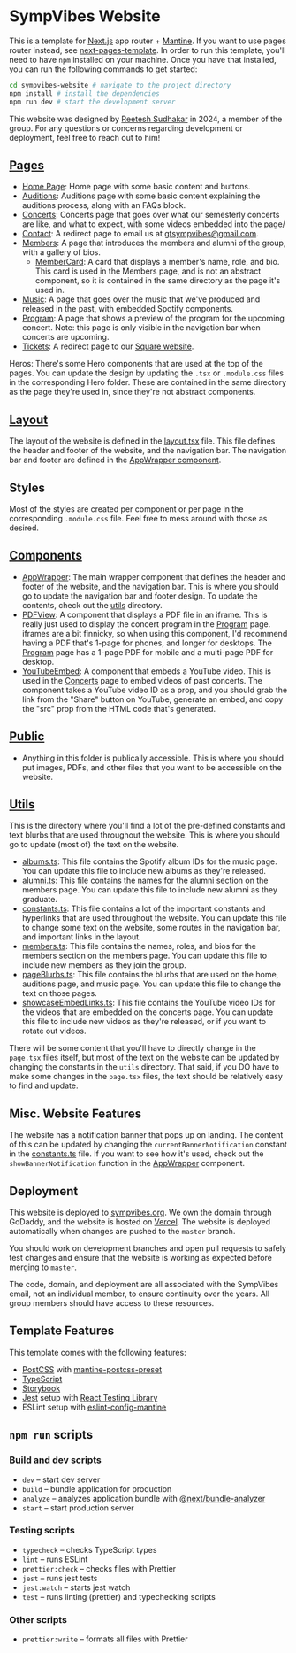 # SympVibes Website

This is a template for [Next.js](https://nextjs.org/) app router + [Mantine](https://mantine.dev/).
If you want to use pages router instead, see [next-pages-template](https://github.com/mantinedev/next-pages-template). In order to run this template, you'll need to have `npm` installed on your machine. Once you have that installed, you can run the following commands to get started: 

```bash
cd sympvibes-website # navigate to the project directory
npm install # install the dependencies
npm run dev # start the development server
```

This website was designed by [Reetesh Sudhakar](https://www.linkedin.com/in/reeteshsudhakar) in 2024, a member of the group. For any questions or concerns regarding development or deployment, feel free to reach out to him!

## [Pages](/app/)
- [Home Page](/app/(home)/page.tsx): Home page with some basic content and buttons.
- [Auditions](/app/auditions/page.tsx): Auditions page with some basic content explaining the auditions process, along with an FAQs block.
- [Concerts](/app/concerts/page.tsx): Concerts page that goes over what our semesterly concerts are like, and what to expect, with some videos embedded into the page/
- [Contact](/app/contact/route.ts): A redirect page to email us at [gtsympvibes@gmail.com](mailto:gtsympvibes@gmail.com).
- [Members](/app/members/page.tsx): A page that introduces the members and alumni of the group, with a gallery of bios.
    - [MemberCard](/app/members/MemberCard/MemberCard.tsx): A card that displays a member's name, role, and bio. This card is used in the Members page, and is not an abstract component, so it is contained in the same directory as the page it's used in.
- [Music](/app/music/page.tsx): A page that goes over the music that we've produced and released in the past, with embedded Spotify components.
- [Program](/app/program/page.tsx): A page that shows a preview of the program for the upcoming concert. Note: this page is only visible in the navigation bar when concerts are upcoming. 
- [Tickets](/app/tickets/route.ts): A redirect page to our [Square website](sympathetic-vibrations.square.site).

Heros: There's some Hero components that are used at the top of the pages. You can update the design by updating the `.tsx` or `.module.css` files in the corresponding Hero folder. These are contained in the same directory as the page they're used in, since they're not abstract components.

## [Layout](/app/layout.tsx)
The layout of the website is defined in the [layout.tsx](/app/layout.tsx) file. This file defines the header and footer of the website, and the navigation bar. The navigation bar and footer are defined in the [AppWrapper component](/components/AppWrapper/AppWrapper.tsx).

## Styles
Most of the styles are created per component or per page in the corresponding `.module.css` file. Feel free to mess around with those as desired. 

## [Components](/app/components)
- [AppWrapper](/components/AppWrapper/AppWrapper.tsx): The main wrapper component that defines the header and footer of the website, and the navigation bar. This is where you should go to update the navigation bar and footer design. To update the contents, check out the [utils](/utils/) directory.
- [PDFView](/components/PDFView/PDFView.tsx): A component that displays a PDF file in an iframe. This is really just used to display the concert program in the [Program](/app/program/page.tsx) page. iframes are a bit finnicky, so when using this component, I'd recommend having a PDF that's 1-page for phones, and longer for desktops. The [Program](/app/program/page.tsx) page has a 1-page PDF for mobile and a multi-page PDF for desktop.
- [YouTubeEmbed](/components/YouTubeEmbed/YouTubeEmbed.tsx): A component that embeds a YouTube video. This is used in the [Concerts](/app/concerts/page.tsx) page to embed videos of past concerts. The component takes a YouTube video ID as a prop, and you should grab the link from the "Share" button on YouTube, generate an embed, and copy the "src" prop from the HTML code that's generated. 

## [Public](/public/)
- Anything in this folder is publically accessible. This is where you should put images, PDFs, and other files that you want to be accessible on the website.

## [Utils](/utils/)
This is the directory where you'll find a lot of the pre-defined constants and text blurbs that are used throughout the website. This is where you should go to update (most of) the text on the website.
- [albums.ts](/utils/albums.ts): This file contains the Spotify album IDs for the music page. You can update this file to include new albums as they're released.
- [alumni.ts](/utils/alumni.ts): This file contains the names for the alumni section on the members page. You can update this file to include new alumni as they graduate.
- [constants.ts](/utils/constants.ts): This file contains a lot of the important constants and hyperlinks that are used throughout the website. You can update this file to change some text on the website, some routes in the navigation bar, and important links in the layout. 
- [members.ts](/utils/members.ts): This file contains the names, roles, and bios for the members section on the members page. You can update this file to include new members as they join the group.
- [pageBlurbs.ts](/utils/pageBlurbs.ts): This file contains the blurbs that are used on the home, auditions page, and music page. You can update this file to change the text on those pages.
- [showcaseEmbedLinks.ts](/utils/showcaseEmbedLinks.ts): This file contains the YouTube video IDs for the videos that are embedded on the concerts page. You can update this file to include new videos as they're released, or if you want to rotate out videos.

There will be some content that you'll have to directly change in the `page.tsx` files itself, but most of the text on the website can be updated by changing the constants in the `utils` directory. That said, if you DO have to make some changes in the `page.tsx` files, the text should be relatively easy to find and update.

## Misc. Website Features
The website has a notification banner that pops up on landing. The content of this can be updated by changing the `currentBannerNotification` constant in the [constants.ts](/utils/constants.ts) file. If you want to see how it's used, check out the `showBannerNotification` function in the [AppWrapper](/components/AppWrapper/AppWrapper.tsx) component.

## Deployment
This website is deployed to [sympvibes.org](https://www.sympvibes.org). We own the domain through GoDaddy, and the website is hosted on [Vercel](https://vercel.com). The website is deployed automatically when changes are pushed to the `master` branch. 

You should work on development branches and open pull requests to safely test changes and ensure that the website is working as expected before merging to `master`.

The code, domain, and deployment are all associated with the SympVibes email, not an individual member, to ensure continuity over the years. All group members should have access to these resources. 

## Template Features

This template comes with the following features:

- [PostCSS](https://postcss.org/) with [mantine-postcss-preset](https://mantine.dev/styles/postcss-preset)
- [TypeScript](https://www.typescriptlang.org/)
- [Storybook](https://storybook.js.org/)
- [Jest](https://jestjs.io/) setup with [React Testing Library](https://testing-library.com/docs/react-testing-library/intro)
- ESLint setup with [eslint-config-mantine](https://github.com/mantinedev/eslint-config-mantine)

## `npm run` scripts

### Build and dev scripts

- `dev` – start dev server
- `build` – bundle application for production
- `analyze` – analyzes application bundle with [@next/bundle-analyzer](https://www.npmjs.com/package/@next/bundle-analyzer)
- `start` – start production server

### Testing scripts

- `typecheck` – checks TypeScript types
- `lint` – runs ESLint
- `prettier:check` – checks files with Prettier
- `jest` – runs jest tests
- `jest:watch` – starts jest watch
- `test` – runs linting (prettier) and typechecking scripts

### Other scripts

- `prettier:write` – formats all files with Prettier
